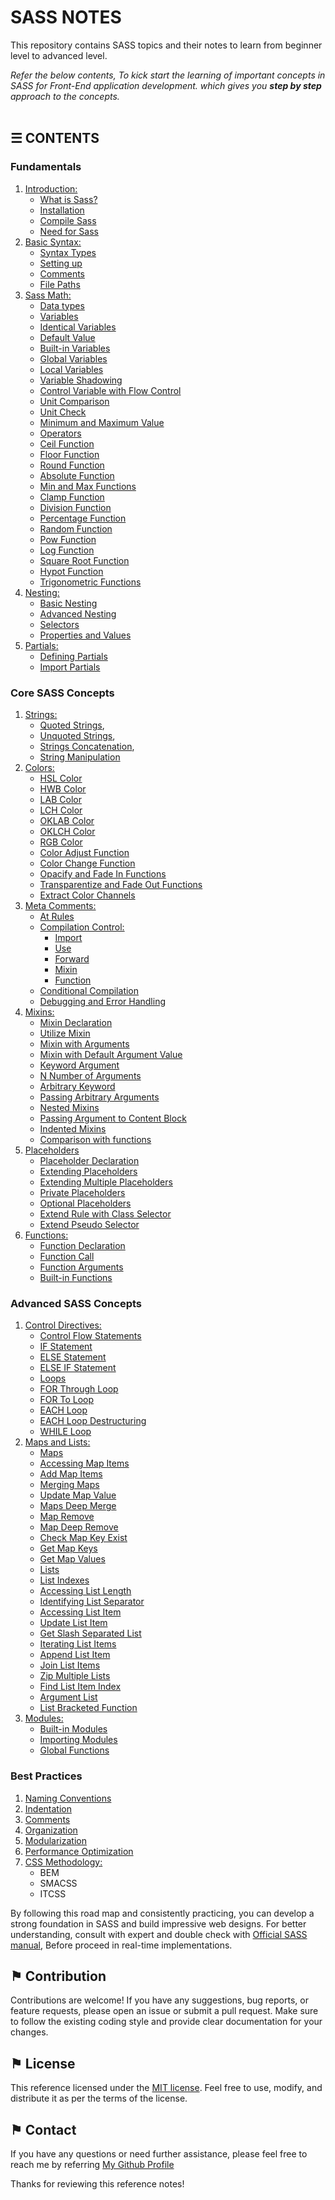 # SASS NOTES

This repository contains SASS topics and their notes to learn from beginner level to advanced level.

*Refer the below contents, To kick start the learning of important concepts in SASS for Front-End application development. which gives you __step by step__ approach to the concepts.*
\
&nbsp;

## &#9776; CONTENTS 

### Fundamentals

1. [Introduction:](./docs/introduction.md)
	- [What is Sass?](./docs/introduction.md#-what-is-sass)
	- [Installation](./docs/introduction.md#-installation)
	- [Compile Sass](./docs/introduction.md#-compile-sass)
	- [Need for Sass](./docs/introduction.md#-need-for-sass)
2. [Basic Syntax:](./docs/basic-syntax.md)
	- [Syntax Types](./docs/basic-syntax.md#-syntax-types)
	- [Setting up](./docs/basic-syntax.md#-setting-up)
	- [Comments](./docs/basic-syntax.md#-comments)
	- [File Paths](./docs/basic-syntax.md#-file-paths)
3. [Sass Math:](./docs/sass-math.md)
	- [Data types](./docs/sass-math.md#-data-types)
	- [Variables](./docs/sass-math.md#-variables)
	- [Identical Variables](./docs/sass-math.md#-identical-variables)
	- [Default Value](./docs/sass-math.md#-default-value)
	- [Built-in Variables](./docs/sass-math.md#-built-in-variables)
	- [Global Variables](./docs/sass-math.md#-global-variables)
	- [Local Variables](./docs/sass-math.md#-local-variables)
	- [Variable Shadowing](./docs/sass-math.md#-variable-shadowing)
	- [Control Variable with Flow Control](./docs/sass-math.md#-control-variable-with-flow-control)
	- [Unit Comparison](./docs/sass-math.md#-unit-comparison)
	- [Unit Check](./docs/sass-math.md#-unit-check)
	- [Minimum and Maximum Value](./docs/sass-math.md#-minimum-and-maximum-value)
	- [Operators](./docs/sass-math.md#-operators)
	- [Ceil Function](./docs/sass-math.md#-ceil-function)
	- [Floor Function](./docs/sass-math.md#-floor-function)
	- [Round Function](./docs/sass-math.md#-round-function)
	- [Absolute Function](./docs/sass-math.md#-absolute-function)
	- [Min and Max Functions](./docs/sass-math.md#-min-and-max-functions)
	- [Clamp Function](./docs/sass-math.md#-clamp-function)
	- [Division Function](./docs/sass-math.md#-division-function)
	- [Percentage Function](./docs/sass-math.md#-percentage-function)
	- [Random Function](./docs/sass-math.md#-random-function)
	- [Pow Function](./docs/sass-math.md#-pow-function)
	- [Log Function](./docs/sass-math.md#-log-function)
	- [Square Root Function](./docs/sass-math.md#-square-root-function)
	- [Hypot Function](./docs/sass-math.md#-hypot-function)
	- [Trigonometric Functions](./docs/sass-math.md#-trigonometric-functions)
4. [Nesting:](./docs/nesting.md)
	- [Basic Nesting](./docs/nesting.md#-basic-nesting)
	- [Advanced Nesting](./docs/nesting.md#-advanced-nesting)
	- [Selectors](./docs/nesting.md#-selectors)
	- [Properties and Values](./docs/nesting.md#-properties-and-values)
5. [Partials:](./docs/partials.md)
	- [Defining Partials](./docs/partials.md#-defining-partials)
	- [Import Partials](./docs/partials.md#-import-partials)

### Core SASS Concepts

1. [Strings:](./docs/strings.md)
	- [Quoted Strings](./docs/strings.md#-quoted-strings),
	- [Unquoted Strings](./docs/strings.md#-unquoted-strings),
	- [Strings Concatenation](./docs/strings.md#-strings-concatenation),
	- [String Manipulation](./docs/strings.md#-string-manipulation)
2. [Colors:](./docs/colors.md)
	- [HSL Color](./docs/colors.md#-hsl-color)
	- [HWB Color](./docs/colors.md#-hwb-color)
	- [LAB Color](./docs/colors.md#-lab-color)
	- [LCH Color](./docs/colors.md#-lch-color)
	- [OKLAB Color](./docs/colors.md#-oklab-color)
	- [OKLCH Color](./docs/colors.md#-oklch-color)
	- [RGB Color](./docs/colors.md#-rgb-color)
	- [Color Adjust Function](./docs/colors.md#-color-adjust-function)
	- [Color Change Function](./docs/colors.md#-color-change-function)
	- [Opacify and Fade In Functions](./docs/colors.md#-opacify-and-fade-in-functions)
	- [Transparentize and Fade Out Functions](./docs/colors.md#-transparentize-and-fade-out-functions)
	- [Extract Color Channels](./docs/colors.md#-extract-color-channels)
3. [Meta Comments:](./docs/meta-comments.md)
	- [At Rules](./docs/meta-comments.md#-at-rules)
	- [Compilation Control:](./docs/meta-comments.md#-compilation-control)
		- [Import](./docs/meta-comments.md#-import)
		- [Use](./docs/meta-comments.md#-use)
		- [Forward](./docs/meta-comments.md#-forward)
		- [Mixin](./docs/meta-comments.md#-mixin)
		- [Function](./docs/meta-comments.md#-function)
	- [Conditional Compilation](./docs/meta-comments.md#-conditional-compilation) 
	- [Debugging and Error Handling](./docs/meta-comments.md#-debugging-and-error-handling) 
4. [Mixins:](./docs/mixins.md)
	- [Mixin Declaration](./docs/mixins.md#-mixin-declaration)
	- [Utilize Mixin](./docs/mixins.md#-utilize-mixin)
	- [Mixin with Arguments](./docs/mixins.md#-mixin-with-arguments)
	- [Mixin with Default Argument Value](./docs/mixins.md#-mixin-with-default-argument-value)
	- [Keyword Argument](./docs/mixins.md#-keyword-argument)
	- [N Number of Arguments](./docs/mixins.md#-n-number-of-arguments)
	- [Arbitrary Keyword](./docs/mixins.md#-arbitrary-keyword)
	- [Passing Arbitrary Arguments](./docs/mixins.md#-passing-arbitrary-arguments)
	- [Nested Mixins](./docs/mixins.md#-nested-mixins)
	- [Passing Argument to Content Block](./docs/mixins.md#-passing-argument-to-content-block)
	- [Indented Mixins](./docs/mixins.md#-indented-mixins)
	- [Comparison with functions](./docs/mixins.md#-comparison-with-functions)
5. [Placeholders](./docs/placeholders.md)
	- [Placeholder Declaration](./docs/placeholders.md#-placeholder-declaration)
	- [Extending Placeholders](./docs/placeholders.md#-extending-placeholders)
	- [Extending Multiple Placeholders](./docs/placeholders.md#-extending-multiple-placeholders)
	- [Private Placeholders](./docs/placeholders.md#-private-placeholders)
	- [Optional Placeholders](./docs/placeholders.md#-optional-placeholders)
	- [Extend Rule with Class Selector](./docs/placeholders.md#-extend-rule-with-class-selector)
	- [Extend Pseudo Selector](./docs/placeholders.md#-extend-pseudo-selector)
6. [Functions:](./docs/functions.md)
	- [Function Declaration](./docs/functions.md#-function-declaration)
	- [Function Call](./docs/functions.md#-function-call)
	- [Function Arguments](./docs/functions.md#-function-arguments)
	- [Built-in Functions](./docs/functions.md#-built-in-functions)

### Advanced SASS Concepts

1. [Control Directives:](./docs/control-directives.md)
	- [Control Flow Statements](./docs/control-directives.md#-control-flow-statements)
	- [IF Statement](./docs/control-directives.md#-if-statement)
	- [ELSE Statement](./docs/control-directives.md#-else-statement)
	- [ELSE IF Statement](./docs/control-directives.md#-else-if-statement)
	- [Loops](./docs/control-directives.md#-loops)
	- [FOR Through Loop](./docs/control-directives.md#-for-through-loop)
	- [FOR To Loop](./docs/control-directives.md#-for-to-loop)
	- [EACH Loop](./docs/control-directives.md#-each-loop)
	- [EACH Loop Destructuring](./docs/control-directives.md#-each-loop-destructuring)
	- [WHILE Loop](./docs/control-directives.md#-while-loop)
2. [Maps and Lists:](./docs/maps-and-lists.md)
	- [Maps](./docs/maps-and-lists.md#-maps)
	- [Accessing Map Items](./docs/maps-and-lists.md#-accessing-map-items)
	- [Add Map Items](./docs/maps-and-lists.md#-add-map-items)
	- [Merging Maps](./docs/maps-and-lists.md#-merging-maps)
	- [Update Map Value](./docs/maps-and-lists.md#-update-map-value)
	- [Maps Deep Merge](./docs/maps-and-lists.md#-maps-deep-merge)
	- [Map Remove](./docs/maps-and-lists.md#-map-remove)
	- [Map Deep Remove](./docs/maps-and-lists.md#-map-deep-remove)
	- [Check Map Key Exist](./docs/maps-and-lists.md#-check-map-key-exist)
	- [Get Map Keys](./docs/maps-and-lists.md#-get-map-keys)
	- [Get Map Values](./docs/maps-and-lists.md#-get-map-values)
	- [Lists](./docs/maps-and-lists.md#-lists)
	- [List Indexes](./docs/maps-and-lists.md#-list-indexes)
	- [Accessing List Length](./docs/maps-and-lists.md#-accessing-list-length)
	- [Identifying List Separator](./docs/maps-and-lists.md#-identifying-list-separator)
	- [Accessing List Item](./docs/maps-and-lists.md#-accessing-list-item)
	- [Update List Item](./docs/maps-and-lists.md#-update-list-item)
	- [Get Slash Separated List](./docs/maps-and-lists.md#-get-slash-separated-list)
	- [Iterating List Items](./docs/maps-and-lists.md#-iterating-list-items)
	- [Append List Item](./docs/maps-and-lists.md#-append-list-item)
	- [Join List Items](./docs/maps-and-lists.md#-join-list-items)
	- [Zip Multiple Lists](./docs/maps-and-lists.md#-zip-multiple-lists)
	- [Find List Item Index](./docs/maps-and-lists.md#-find-list-item-index)
	- [Argument List](./docs/maps-and-lists.md#-argument-list)
	- [List Bracketed Function](./docs/maps-and-lists.md#-list-bracketed-function)
3. [Modules:](./docs/modules.md)
	- [Built-in Modules](./docs/modules.md#-built-in-modules)
	- [Importing Modules](./docs/modules.md#-importing-modules)
	- [Global Functions](./docs/modules.md#-global-functions)

### Best Practices
1. [Naming Conventions](./docs/naming-conventions.md)
2. [Indentation](./docs/indentation.md)
3. [Comments](./docs/comments.md)
4. [Organization](./docs/organization.md)
5. [Modularization](./docs/modularity.md)
6. [Performance Optimization](./docs/performance-optimization.md)
7. [CSS Methodology:](./docs/css-methodology.md)
	- BEM
	- SMACSS
	- ITCSS

By following this road map and consistently practicing, you can develop a strong foundation in SASS and build impressive web designs. For better understanding, consult with expert and double check with [Official SASS manual](https://sass-lang.com/documentation/), Before proceed in real-time implementations.

## &#9873; Contribution
Contributions are welcome! If you have any suggestions, bug reports, or feature requests, please open an issue or submit a pull request. Make sure to follow the existing coding style and provide clear documentation for your changes.

## &#9873; License
This reference licensed under the [MIT license](LICENSE). Feel free to use, modify, and distribute it as per the terms of the license.

## &#9873; Contact
If you have any questions or need further assistance, please feel free to reach me by referring [My Github Profile](https://github.com/ag-sanjjeev/)


Thanks for reviewing this reference notes!